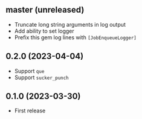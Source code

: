 ## master (unreleased)

- Truncate long string arguments in log output
- Add ability to set logger
- Prefix this gem log lines with `[JobEnqueueLogger]`

## 0.2.0 (2023-04-04)

- Support `que`
- Support `sucker_punch`

## 0.1.0 (2023-03-30)

- First release
